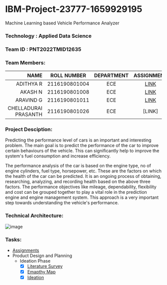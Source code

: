 # IBM-Project-23777-1659929195 
Machine Learning based Vehicle Performance Analyzer


### Technology  : Applied Data Science
### Team ID     : PNT2022TMID12635
### Team Members:

|NAME                | ROLL NUMBER     | DEPARTMENT  | ASSIGNMENT | 
|-------------------:|:---------------:|:-----------:|:----------:|
|ADITHYA R           |  2116190801004  |     ECE     | [LINK](https://github.com/IBM-EPBL/IBM-Project-23777-1659929195/tree/main/Assignment/TM1-Adithya%20R)   |
|AKASH N             |  2116190801008  |     ECE     | [LINK](https://github.com/IBM-EPBL/IBM-Project-23777-1659929195/tree/main/Assignment/TL-Akash%20N)   | 
|ARAVIND G           |  2116190801011  |     ECE     | [LINK](https://github.com/IBM-EPBL/IBM-Project-23777-1659929195/tree/main/Assignment/TM2-Aravind%20G)   |
|CHELLADURAI PRASANTH|  2116190801026  |     ECE     | [LINK]   |


### Project Desciption:
Predicting the performance level of cars is an important and interesting problem. The main goal is to predict the performance of the car to improve certain behaviours of the vehicle. This can significantly help to improve the system's fuel consumption and increase efficiency.

The performance analysis of the car is based on the engine type, no of engine cylinders, fuel type, horsepower, etc. These are the factors on which the health of the car can be predicted. It is an ongoing process of obtaining, researching, analyzing, and recording health based on the above three factors. The performance objectives like mileage, dependability, flexibility and cost can be grouped together to play a vital role in the prediction engine and engine management system. This approach is a very important step towards understanding the vehicle's performance.


### Technical Architecture:
![image](https://user-images.githubusercontent.com/88080609/193425222-850f5dd3-0daa-4ef4-a4e4-25f24628de34.png)

### Tasks:
* [Assignments](https://github.com/IBM-EPBL/IBM-Project-23777-1659929195/tree/main/Assignment)
* Product Design and Planning
    - Ideation Phase
        - [x] [Literature Survey](https://github.com/IBM-EPBL/IBM-Project-23777-1659929195/blob/main/Ideation%20Phase/Literature%20Survey/IBM(literature%20survey).pdf)
        - [x] [Emapthy Map](https://github.com/IBM-EPBL/IBM-Project-23777-1659929195/blob/main/Ideation%20Phase/Empathymap/EMPATHYMAP.pdf)
        - [x] [Ideation](https://github.com/IBM-EPBL/IBM-Project-23777-1659929195/blob/main/Ideation%20Phase/Ideation/IBM(Ideation).pdf)

